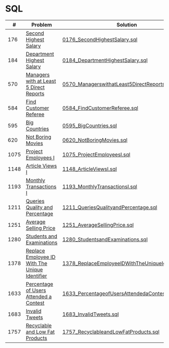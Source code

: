 # SQL

| #    | Problem                                                                                                                                     | Solution                                                                                                                                                          | Difficulty |
| ---- | ------------------------------------------------------------------------------------------------------------------------------------------- | ----------------------------------------------------------------------------------------------------------------------------------------------------------------- | ---------- |
| 176  | [Second Highest Salary](https://leetcode.com/problems/second-highest-salary/description/)                                                   | [0176_SecondHighestSalary.sql](https://github.com/jinxuan-owyong/leetcode/blob/master/sql/0176_SecondHighestSalary.sql)                                           | Medium     |
| 184  | [Department Highest Salary](https://leetcode.com/problems/department-highest-salary/description/)                                           | [0184_DepartmentHighestSalary.sql](https://github.com/jinxuan-owyong/leetcode/blob/master/sql/0184_DepartmentHighestSalary.sql)                                   | Medium     |
| 570  | [Managers with at Least 5 Direct Reports](https://leetcode.com/problems/managers-with-at-least-5-direct-reports/description/)               | [0570_ManagerswithatLeast5DirectReports.sql](https://github.com/jinxuan-owyong/leetcode/blob/master/sql/0570_ManagerswithatLeast5DirectReports.sql)               | Medium     |
| 584  | [Find Customer Referee](https://leetcode.com/problems/find-customer-referee/description/)                                                   | [0584_FindCustomerReferee.sql](https://github.com/jinxuan-owyong/leetcode/blob/master/sql/0584_FindCustomerReferee.sql)                                           | Easy       |
| 595  | [Big Countries](https://leetcode.com/problems/big-countries/description/)                                                                   | [0595_BigCountries.sql](https://github.com/jinxuan-owyong/leetcode/blob/master/sql/0595_BigCountries.sql)                                                         | Easy       |
| 620  | [Not Boring Movies](https://leetcode.com/problems/not-boring-movies/description/)                                                           | [0620_NotBoringMovies.sql](https://github.com/jinxuan-owyong/leetcode/blob/master/sql/0620_NotBoringMovies.sql)                                                   | Easy       |
| 1075 | [Project Employees I](https://leetcode.com/problems/project-employees-i/description/)                                                       | [1075_ProjectEmployeesI.sql](https://github.com/jinxuan-owyong/leetcode/blob/master/sql/1075_ProjectEmployeesI.sql)                                               | Easy       |
| 1148 | [Article Views I](https://leetcode.com/problems/article-views-i/description/)                                                               | [1148_ArticleViewsI.sql](https://github.com/jinxuan-owyong/leetcode/blob/master/sql/1148_ArticleViewsI.sql)                                                       | Easy       |
| 1193 | [Monthly Transactions I](https://leetcode.com/problems/monthly-transactions-i/description/)                                                 | [1193_MonthlyTransactionsI.sql](https://github.com/jinxuan-owyong/leetcode/blob/master/sql/1193_MonthlyTransactionsI.sql)                                         | Medium     |
| 1211 | [Queries Quality and Percentage](https://leetcode.com/problems/queries-quality-and-percentage/description/)                                 | [1211_QueriesQualityandPercentage.sql](https://github.com/jinxuan-owyong/leetcode/blob/master/sql/1211_QueriesQualityandPercentage.sql)                           | Easy       |
| 1251 | [Average Selling Price](https://leetcode.com/problems/average-selling-price/description/)                                                   | [1251_AverageSellingPrice.sql](https://github.com/jinxuan-owyong/leetcode/blob/master/sql/1251_AverageSellingPrice.sql)                                           | Easy       |
| 1280 | [Students and Examinations](https://leetcode.com/problems/students-and-examinations/description/)                                           | [1280_StudentsandExaminations.sql](https://github.com/jinxuan-owyong/leetcode/blob/master/sql/1280_StudentsandExaminations.sql)                                   | Easy       |
| 1378 | [Replace Employee ID With The Unique Identifier](https://leetcode.com/problems/replace-employee-id-with-the-unique-identifier/description/) | [1378_ReplaceEmployeeIDWithTheUniqueIdentifier.sql](https://github.com/jinxuan-owyong/leetcode/blob/master/sql/1378_ReplaceEmployeeIDWithTheUniqueIdentifier.sql) | Easy       |
| 1633 | [Percentage of Users Attended a Contest](https://leetcode.com/problems/percentage-of-users-attended-a-contest/description/)                 | [1633_PercentageofUsersAttendedaContest.sql](https://github.com/jinxuan-owyong/leetcode/blob/master/sql/1633_PercentageofUsersAttendedaContest.sql)               | Easy       |
| 1683 | [Invalid Tweets](https://leetcode.com/problems/invalid-tweets/description/)                                                                 | [1683_InvalidTweets.sql](https://github.com/jinxuan-owyong/leetcode/blob/master/sql/1683_InvalidTweets.sql)                                                       | Easy       |
| 1757 | [Recyclable and Low Fat Products](https://leetcode.com/problems/recyclable-and-low-fat-products/description/)                               | [1757_RecyclableandLowFatProducts.sql](https://github.com/jinxuan-owyong/leetcode/blob/master/sql/1757_RecyclableandLowFatProducts.sql)                           | Easy       |
